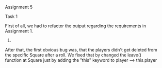 Assignment 5

Task 1

First of all, we had to refactor the output regarding the requirements in Assignment 1. 

1.
After that, the first obvious bug was, that the players didn't get deleted from the specific Square after a roll. We fixed that by changed the leave() function at Square just by adding the "this" keyword to player --> this.player
